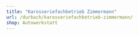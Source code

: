 ```yaml
---
title: "Karosseriefachbetrieb Zimmermann"
url: /durbach/karosseriefachbetrieb-zimmermann/
shop: Autowerkstatt
---
```


